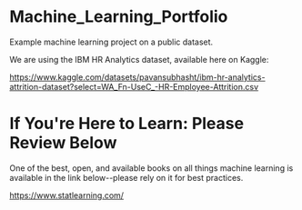 # Machine_Learning_Portfolio
Example machine learning project on a public dataset.

We are using the IBM HR Analytics dataset, available here on Kaggle:

https://www.kaggle.com/datasets/pavansubhasht/ibm-hr-analytics-attrition-dataset?select=WA_Fn-UseC_-HR-Employee-Attrition.csv

# If You're Here to Learn: Please Review Below

One of the best, open, and available books on all things machine learning is available in the link below--please rely on it for best practices.

https://www.statlearning.com/

